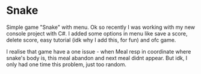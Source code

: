 # Snake
Simple game "Snake" with menu.
Ok so recently I was working with my new console project with C#.
I added some options in menu like save a score, delete score, easy tutorial (idk why I add this, for fun) and ofc game.

I realise that game have a one issue - when Meal resp in coordinate where snake's body is, this meal abandon and next meal didnt appear. 
But idk, I only had one time this problem, just too random.
